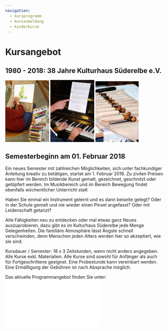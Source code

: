 ```yaml
---
navigation:
  - kursprogramm
  - kursanmeldung
  - kinderkurse
---
```


# Kursangebot

## 1980 - 2018: 38 Jahre Kulturhaus Süderelbe e.V.

![](/img/wsb_139x188_Web+15_1.jpg)
![](/img/wsb_139x196_KHS1+099-A2.jpg)
![](/img/wsb_137x194_Web+15_2.jpg)

## Semesterbeginn am 01. Februar 2018

Ein neues Semester mit zahlreichen Möglichkeiten, sich unter
fachkundiger Anleitung kreativ zu betätigen, startet am 1. Februar 2018.
Zu zivilen Preisen kann hier im Bereich bildende Kunst gemalt,
gezeichnet, geschnitzt oder getöpfert werden. Im Musikbereich und im
Bereich Bewegung findet ebenfalls wöchentlicher Unterricht statt

Haben Sie einmal ein Instrument gelernt und es dann beiseite gelegt?
Oder in der Schule gemalt und nie wieder einen Pinsel angefasst? Oder
mit Leidenschaft getanzt?

Alte Fähigkeiten neu zu entdecken oder mal etwas ganz Neues
auszuprobieren, dazu gibt es im Kulturhaus Süderelbe jede Menge
Gelegenheiten. Die familiäre Atmosphäre lässt Ängste schnell
verschwinden, denn Menschen jeden Alters werden hier so akzeptiert, wie
sie sind.

Kursdauer / Semester: 18 x 3 Zeitstunden, wenn nicht anders angegeben.
Alle Kurse exkl. Materialien. Alle Kurse sind sowohl für Anfänger als
auch für Fortgeschrittene geeignet. Eine Probestunde kann vereinbart
werden. Eine Ermäßigung der Gebühren ist nach Absprache möglich.

Das aktuelle Programmangebot finden Sie unter: 
![Kursprogramm Sommersemester 2018](/kursprogramm.html)

